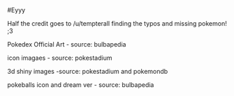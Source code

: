 #Eyyy

Half the credit goes to /u/tempterall finding the typos and missing pokemon! ;3

Pokedex Official Art - source: bulbapedia

icon imagaes - source: pokestadium

3d shiny images -source: pokestadium and pokemondb

pokeballs icon and dream ver - source: bulbapedia
